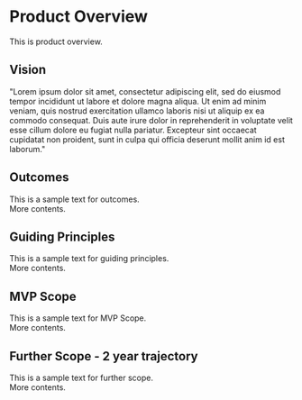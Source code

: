 # Product Overview

This is product overview.

## Vision


"Lorem ipsum dolor sit amet, consectetur adipiscing elit, sed do eiusmod tempor incididunt ut labore et dolore magna aliqua. Ut enim ad minim veniam, quis nostrud exercitation ullamco laboris nisi ut aliquip ex ea commodo consequat. Duis aute irure dolor in reprehenderit in voluptate velit esse cillum dolore eu fugiat nulla pariatur. Excepteur sint occaecat cupidatat non proident, sunt in culpa qui officia deserunt mollit anim id est laborum."


## Outcomes

This is a sample text for outcomes.<br>
More contents.


## Guiding Principles

This is a sample text for guiding principles.<br>
More contents.


## MVP Scope

This is a sample text for MVP Scope.<br>
More contents.

## Further Scope - 2 year trajectory

This is a sample text for further scope.<br>
More contents. 
